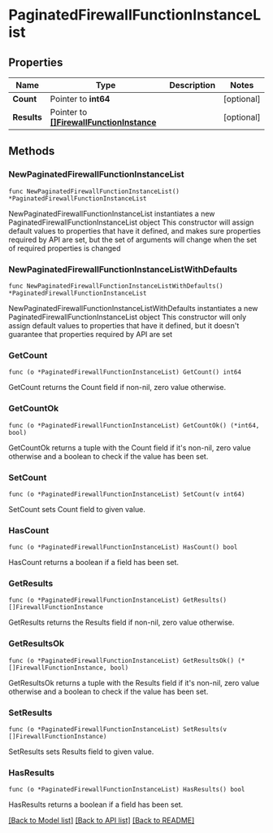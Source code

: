 # PaginatedFirewallFunctionInstanceList

## Properties

Name | Type | Description | Notes
------------ | ------------- | ------------- | -------------
**Count** | Pointer to **int64** |  | [optional] 
**Results** | Pointer to [**[]FirewallFunctionInstance**](FirewallFunctionInstance.md) |  | [optional] 

## Methods

### NewPaginatedFirewallFunctionInstanceList

`func NewPaginatedFirewallFunctionInstanceList() *PaginatedFirewallFunctionInstanceList`

NewPaginatedFirewallFunctionInstanceList instantiates a new PaginatedFirewallFunctionInstanceList object
This constructor will assign default values to properties that have it defined,
and makes sure properties required by API are set, but the set of arguments
will change when the set of required properties is changed

### NewPaginatedFirewallFunctionInstanceListWithDefaults

`func NewPaginatedFirewallFunctionInstanceListWithDefaults() *PaginatedFirewallFunctionInstanceList`

NewPaginatedFirewallFunctionInstanceListWithDefaults instantiates a new PaginatedFirewallFunctionInstanceList object
This constructor will only assign default values to properties that have it defined,
but it doesn't guarantee that properties required by API are set

### GetCount

`func (o *PaginatedFirewallFunctionInstanceList) GetCount() int64`

GetCount returns the Count field if non-nil, zero value otherwise.

### GetCountOk

`func (o *PaginatedFirewallFunctionInstanceList) GetCountOk() (*int64, bool)`

GetCountOk returns a tuple with the Count field if it's non-nil, zero value otherwise
and a boolean to check if the value has been set.

### SetCount

`func (o *PaginatedFirewallFunctionInstanceList) SetCount(v int64)`

SetCount sets Count field to given value.

### HasCount

`func (o *PaginatedFirewallFunctionInstanceList) HasCount() bool`

HasCount returns a boolean if a field has been set.

### GetResults

`func (o *PaginatedFirewallFunctionInstanceList) GetResults() []FirewallFunctionInstance`

GetResults returns the Results field if non-nil, zero value otherwise.

### GetResultsOk

`func (o *PaginatedFirewallFunctionInstanceList) GetResultsOk() (*[]FirewallFunctionInstance, bool)`

GetResultsOk returns a tuple with the Results field if it's non-nil, zero value otherwise
and a boolean to check if the value has been set.

### SetResults

`func (o *PaginatedFirewallFunctionInstanceList) SetResults(v []FirewallFunctionInstance)`

SetResults sets Results field to given value.

### HasResults

`func (o *PaginatedFirewallFunctionInstanceList) HasResults() bool`

HasResults returns a boolean if a field has been set.


[[Back to Model list]](../README.md#documentation-for-models) [[Back to API list]](../README.md#documentation-for-api-endpoints) [[Back to README]](../README.md)


